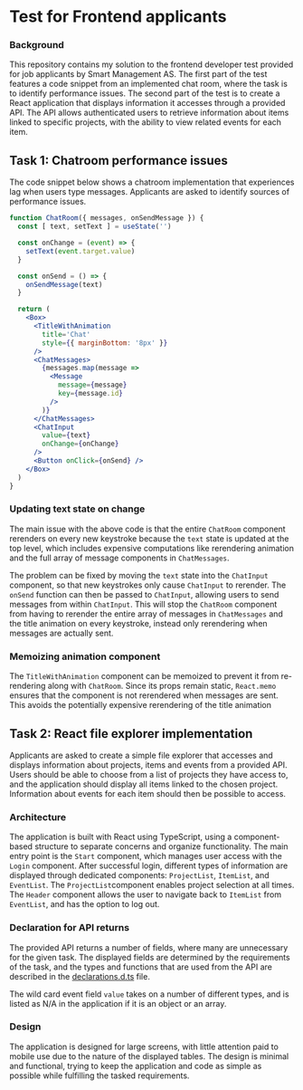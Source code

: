 # Test for Frontend applicants

### Background

This repository contains my solution to the frontend developer test provided for job applicants by Smart Management AS. The first part of the test features a code snippet from an implemented chat room, where the task is to identify performance issues. The second part of the test is to create a React application that displays information it accesses through a provided API. The API allows authenticated users to retrieve information about items linked to specific projects, with the ability to view related events for each item.

## Task 1: Chatroom performance issues

The code snippet below shows a chatroom implementation that experiences lag when users type messages. Applicants are asked to identify sources of performance issues.

```jsx
function ChatRoom({ messages, onSendMessage }) {
  const [ text, setText ] = useState('')

  const onChange = (event) => {
    setText(event.target.value)
  }

  const onSend = () => {
    onSendMessage(text)
  }

  return (
    <Box>
      <TitleWithAnimation 
        title='Chat'
        style={{ marginBottom: '8px' }} 
      />
      <ChatMessages>
        {messages.map(message => 
          <Message 
            message={message}
            key={message.id}
          />
        )}
      </ChatMessages>
      <ChatInput
        value={text}
        onChange={onChange}
      />
      <Button onClick={onSend} />
    </Box>
  )
}
```
### Updating text state on change

The main issue with the above code is that the entire `ChatRoom` component rerenders on every new keystroke because the `text` state is updated at the top level, which includes expensive computations like rerendering animation and the full array of message components in `ChatMessages`. 

The problem can be fixed by moving the `text` state into the `ChatInput` component, so that new keystrokes only cause `ChatInput` to rerender. The `onSend` function can then be passed to `ChatInput`, allowing users to send messages from within `ChatInput`. This will stop the `ChatRoom` component from having to rerender the entire array of messages in `ChatMessages` and the title animation on every keystroke, instead only rerendering when messages are actually sent.

### Memoizing animation component

The `TitleWithAnimation` component can be memoized to prevent it from re-rendering along with `ChatRoom`. Since its props remain static, `React.memo` ensures that the component is not rerendered when messages are sent. This avoids the potentially expensive rerendering of the title animation

## Task 2: React file explorer implementation

Applicants are asked to create a simple file explorer that accesses and displays information about projects, items and events from a provided API. Users should be able to choose from a list of projects they have access to, and the application should display all items linked to the chosen project. Information about events for each item should then be possible to access.

### Architecture

The application is built with React using TypeScript, using a component-based structure to separate concerns and organize functionality. The main entry point is the `Start` component, which manages user access with the `Login` component. After successful login, different types of information are displayed through dedicated components: `ProjectList`, `ItemList`, and `EventList`. The `ProjectList`component enables project selection at all times. The `Header` component allows the user to navigate back to `ItemList` from `EventList`, and has the option to log out. 

### Declaration for API returns

The provided API returns a number of fields, where many are unnecessary for the given task. The displayed fields are determined by the requirements of the task, and the types and functions that are used from the API are described in the [declarations.d.ts](src/declarations.d.ts) file. 

The wild card event field `value` takes on a number of different types, and is listed as N/A in the application if it is an object or an array.

### Design

The application is designed for large screens, with little attention paid to mobile use due to the nature of the displayed tables. The design is minimal and functional, trying to keep the application and code as simple as possible while fulfilling the tasked requirements.